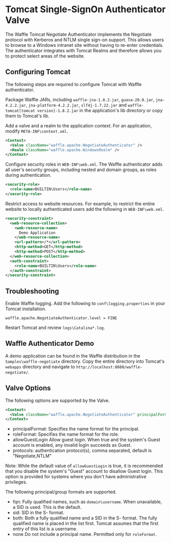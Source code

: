 Tomcat Single-SignOn Authenticator Valve
========================================

The Waffle Tomcat Negotiate Authenticator implements the Negotiate protocol with Kerberos and NTLM single sign-on support. This allows users to browse to a Windows intranet site without having to re-enter credentials. The authenticator integrates with Tomcat Realms and therefore allows you to protect select areas of the website. 

Configuring Tomcat
------------------

The following steps are required to configure Tomcat with Waffle authenticator. 

Package Waffle JARs, including `waffle-jna-1.8.2.jar`, `guava-20.0.jar`, `jna-4.2.2.jar`, `jna-platform-4.2.2.jar`, `slf4j-1.7.22.jar` and `waffle-tomcat[tomcat version]-1.8.2.jar` in the application's lib directory or copy them to Tomcat's lib.

Add a valve and a realm to the application context. For an application, modify `META-INF\context.xml`. 

``` xml
<Context>
  <Valve className="waffle.apache.NegotiateAuthenticator" />
  <Realm className="waffle.apache.WindowsRealm" />
</Context>
```

Configure security roles in `WEB-INF\web.xml`. The Waffle authenticator adds all user's security groups, including nested and domain groups, as roles during authentication. 

``` xml
<security-role>
  <role-name>BUILTIN\Users</role-name>
</security-role>
```

Restrict access to website resources. For example, to restrict the entire website to locally authenticated users add the following in `WEB-INF\web.xml`. 

``` xml
<security-constraint>
  <web-resource-collection>
    <web-resource-name>
      Demo Application
    </web-resource-name>
    <url-pattern>/*</url-pattern>
    <http-method>GET</http-method>
    <http-method>POST</http-method>
  </web-resource-collection>
  <auth-constraint>
    <role-name>BUILTIN\Users</role-name>
  </auth-constraint>
</security-constraint>
```

Troubleshooting
---------------

Enable Waffle logging. Add the following to `conf\logging.properties` in your Tomcat installation. 

```
waffle.apache.NegotiateAuthenticator.level = FINE
```

Restart Tomcat and review `logs\Catalina*.log`. 

Waffle Authenticator Demo
-------------------------

A demo application can be found in the Waffle distribution in the `Samples\waffle-negotiate` directory. Copy the entire directory into Tomcat's `webapps` directory and navigate to `http://localhost:8080/waffle-negotiate/`. 

Valve Options
-------------

The following options are supported by the Valve. 

``` xml
<Context>
  <Valve className="waffle.apache.NegotiateAuthenticator" principalFormat="fqn" roleFormat="both" />
</Context>
```

* principalFormat: Specifies the name format for the principal.
* roleFormat: Specifies the name format for the role.
* allowGuestLogin Allow guest login. When true and the system's Guest account is enabled, any invalid login succeeds as Guest. 
* protocols: authentication protocol(s), comma separated, default is "Negotiate,NTLM"

Note: While the default value of `allowGuestLogin` is true, it is recommended that you disable the system's "Guest" account to disallow Guest login. This option is provided for systems where you don't have administrative privileges. 

The following principal/group formats are supported. 

* fqn: Fully qualified names, such as `domain\username`. When unavailable, a SID is used. This is the default. 
* sid: SID in the S- format. 
* both: Both a fully qualified name and a SID in the S- format. The fully qualified name is placed in the list first. Tomcat assumes that the first entry of this list is a username. 
* none Do not include a principal name. Permitted only for `roleFormat`.
